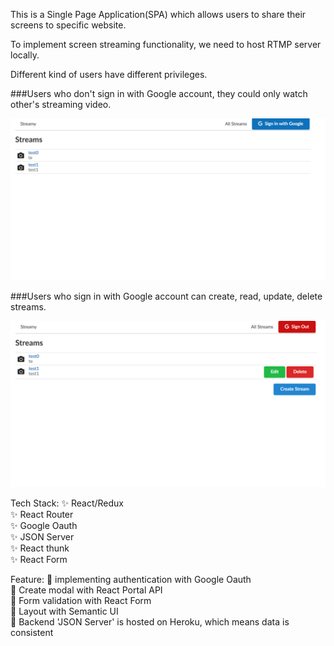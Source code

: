 This is a Single Page Application(SPA) which allows users to share their screens to specific website.

To implement screen streaming functionality, we need to host RTMP server locally.

Different kind of users have different privileges.

###Users who don't sign in with Google account, they could only watch other's streaming video.

![NotSignedIn](./src/doc/notSignIn.png)

###Users who sign in with Google account can create, read, update, delete streams.

![SignedIn](./src/doc/signIn.png)

Tech Stack:
✨ React/Redux  
✨ React Router  
✨ Google Oauth  
✨ JSON Server  
✨ React thunk  
✨ React Form  

Feature:
🎈 implementing authentication with Google Oauth  
🎈 Create modal with React Portal API  
🎈 Form validation with React Form  
🎈 Layout with Semantic UI  
🎈 Backend 'JSON Server' is hosted on   Heroku, which means data is consistent  

